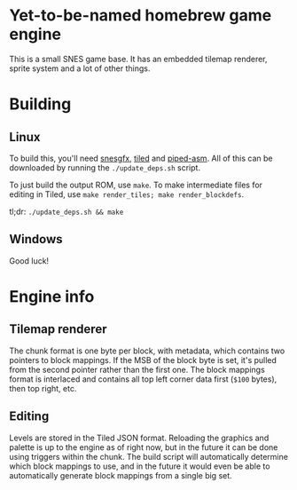 # Yet-to-be-named homebrew game engine

This is a small SNES game base. It has an embedded tilemap renderer, sprite system and a lot of other things.

# Building

## Linux

To build this, you'll need [snesgfx](https://hyper.is-a.cat/gogs/x10A94/snesgfx/), [tiled](https://hyper.is-a.cat/gogs/x10A94/tiled/) and [piped-asm](https://github.com/x10A94/piped-asm). All of this can be downloaded by running the `./update_deps.sh` script.

To just build the output ROM, use `make`.
To make intermediate files for editing in Tiled, use `make render_tiles; make render_blockdefs`.

tl;dr: `./update_deps.sh && make`

## Windows

Good luck!

# Engine info

## Tilemap renderer

The chunk format is one byte per block, with metadata, which contains two pointers to block mappings. If the MSB of the block byte is set, it's pulled from the second pointer rather than the first one. The block mappings format is interlaced and contains all top left corner data first (`$100` bytes), then top right, etc.

## Editing

Levels are stored in the Tiled JSON format. Reloading the graphics and palette is up to the engine as of right now, but in the future it can be done using triggers within the chunk. The build script will automatically determine which block mappings to use, and in the future it would even be able to automatically generate block mappings from a single big set.

